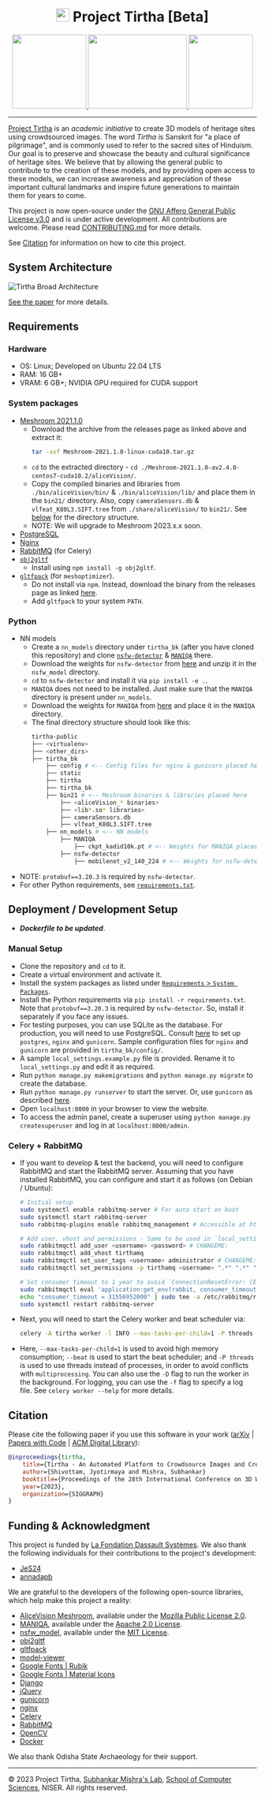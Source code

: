 <h1 align="center">
    <picture>
        <source srcset="./media/images/tirtha-logo-dark.webp" media="(prefers-color-scheme: dark)">
        <img src="./media/images/tirtha-logo-light.webp" width=27 height=27>
        </picture>
    <!-- $\color{#ff4c40}{\textrm{Project Tirtha [Beta]}}$ -->
    Project Tirtha [Beta]
</h1>

<div align="center">
    <a href="https://www.niser.ac.in" target="_blank">
        <picture>
            <source srcset="./media/images/niser-logo-dark.webp" media="(prefers-color-scheme: dark)">
            <img src="./media/images/niser-logo-light.webp" width=150 height=150>
        </picture>
    </a>
    <a href="https://www.lafondation3ds.org/" target="_blank">
        <picture>
            <source srcset="./media/images/lfds-logo-dark.webp" media="(prefers-color-scheme: dark)">
            <img src="./media/images/lfds-logo-light.webp" width=200 height=150>
        </picture>
    </a>
    <a href="https://odisha.gov.in/explore-odisha/state-archaeology" target="_blank">
        <picture>
            <source srcset="./media/images/odisha-logo-dark.webp" media="(prefers-color-scheme: dark)">
            <img src="./media/images/odisha-logo-light.webp" width=130 height=150>
        </picture>
    </a>
</div>

---
[Project Tirtha](https://tirtha.niser.ac.in) is an *academic initiative* to create
3D models of heritage sites using crowdsourced images. The word *Tirtha* is Sanskrit
for "a place of pilgrimage", and is commonly used to refer to the sacred sites of
Hinduism. Our goal is to preserve and showcase the beauty and cultural significance
of heritage sites. We believe that by allowing the general public to contribute to
the creation of these models, and by providing open access to these models, we can
increase awareness and appreciation of these important cultural landmarks and inspire
future generations to maintain them for years to come.

This project is now open-source under the [GNU Affero General Public License v3.0](./LICENSE)
and is under active development. All contributions are welcome. Please read
[CONTRIBUTING.md](./CONTRIBUTING.md) for more details.

See [Citation](#citation) for information on how to cite this project.

## System Architecture

<picture>
    <source srcset="./media/images/architecture-dark.webp" media="(prefers-color-scheme: dark)">
    <img src="./media/images/architecture-light.webp" alt="Tirtha Broad Architecture">
</picture>

[See the paper](#citation) for more details.

## Requirements
### Hardware
* OS: Linux; Developed on Ubuntu 22.04 LTS
* RAM: 16 GB+
* VRAM: 6 GB+; NVIDIA GPU required for CUDA support

### System packages
* [Meshroom 2021.1.0](https://www.fosshub.com/Meshroom-old.html)
    * Download the archive from the releases page as linked above and extract it:
        ```sh
        tar -xvf Meshroom-2021.1.0-linux-cuda10.tar.gz
        ```
    * `cd` to the extracted directory - `cd ./Meshroom-2021.1.0-av2.4.0-centos7-cuda10.2/aliceVision/`.
    * Copy the compiled binaries and libraries from `./bin/aliceVision/bin/` & `./bin/aliceVision/lib/` and place them in the `bin21/` directory. Also, copy `cameraSensors.db` & `vlfeat_K80L3.SIFT.tree` from `./share/aliceVision/` to `bin21/`. See [below](#python) for the directory structure.
    * NOTE: We will upgrade to Meshroom 2023.x.x soon.
* [PostgreSQL](https://www.postgresql.org/download/)
* [Nginx](https://www.digitalocean.com/community/tutorials/how-to-install-nginx-on-ubuntu-22-04)
* [RabbitMQ](https://www.rabbitmq.com/download.html) (for Celery)
* [`obj2gltf`](https://github.com/CesiumGS/obj2gltf)
    * Install using `npm install -g obj2gltf`.
* [`gltfpack`](https://github.com/zeux/meshoptimizer/) (for `meshoptimizer`).
    * Do not install via `npm`. Instead, download the binary from the releases page as linked [here](https://github.com/zeux/meshoptimizer/releases).
    * Add `gltfpack` to your system `PATH`.

### Python
* NN models
    * Create a `nn_models` directory under `tirtha_bk` (after you have cloned this repository) and clone [`nsfw-detector`](https://github.com/GantMan/nsfw_model) & [`MANIQA`](https://github.com/IIGROUP/MANIQA) there.
    * Download the weights for `nsfw-detector` from [here](https://github.com/GantMan/nsfw_model/releases/download/1.2.0/mobilenet_v2_140_224.1.zip) and unzip it in the `nsfw_model` directory.
    * `cd` to `nsfw-detector` and install it via `pip install -e .`.
    * `MANIQA` does not need to be installed. Just make sure that the `MANIQA` directory is present under `nn_models`.
    * Download the weights for `MANIQA` from [here](https://github.com/IIGROUP/MANIQA/releases/download/Kadid10k/ckpt_kadid10k.pt) and place it in the `MANIQA` directory.
    * The final directory structure should look like this:
        ```sh
        tirtha-public
        ├── <virtualenv>
        ├── <other_dirs>
        ├── tirtha_bk
            ├── config # <-- Config files for nginx & gunicorn placed here
            ├── static
            ├── tirtha
            ├── tirtha_bk
            ├── bin21 # <-- Meshroom binaries & libraries placed here
                ├── <aliceVision_* binaries>
                ├── <lib*.so* libraries>
                ├── cameraSensors.db
                ├── vlfeat_K80L3.SIFT.tree
            ├── nn_models # <-- NN models
                ├── MANIQA
                    ├── ckpt_kadid10k.pt # <-- Weights for MANIQA placed here
                ├── nsfw-detector
                    ├── mobilenet_v2_140_224 # <-- Weights for nsfw-detector unzipped here
        ```
* NOTE: `protobuf==3.20.3` is required by `nsfw-detector`.
* For other Python requirements, see [`requirements.txt`](./requirements.txt).

## Deployment / Development Setup
* ***Dockerfile to be updated***.
### Manual Setup
- Clone the repository and `cd` to it.
- Create a virtual environment and activate it.
- Install the system packages as listed under [`Requirements` > `System Packages`](#system-packages).
- Install the Python requirements via `pip install -r requirements.txt`. Note that `protobuf==3.20.3` is required by `nsfw-detector`. So, install it separately if you face any issues.
- For testing purposes, you can use SQLite as the database. For production, you will need to use PostgreSQL. Consult [here](https://www.digitalocean.com/community/tutorials/how-to-set-up-django-with-postgres-nginx-and-gunicorn-on-ubuntu-22-04) to set up `postgres`, `nginx` and `gunicorn`. Sample configuration files for `nginx` and `gunicorn` are provided in `tirtha_bk/config/`.
- A sample `local_settings.example.py` file is provided. Rename it to `local_settings.py` and edit it as required.
- Run `python manage.py makemigrations` and `python manage.py migrate` to create the database.
- Run `python manage.py runserver` to start the server. Or, use `gunicorn` as described [here](https://www.digitalocean.com/community/tutorials/how-to-set-up-django-with-postgres-nginx-and-gunicorn-on-ubuntu-22-04).
- Open `localhost:8000` in your browser to view the website.
- To access the admin panel, create a superuser using `python manage.py createsuperuser` and log in at `localhost:8000/admin`.

### Celery + RabbitMQ
- If you want to develop & test the backend, you will need to configure RabbitMQ and start the RabbitMQ server. Assuming that you have installed RabbitMQ, you can configure and start it as follows (on Debian / Ubuntu):
    ```sh
    # Initial setup
    sudo systemctl enable rabbitmq-server # For auto start on boot
    sudo systemctl start rabbitmq-server
    sudo rabbitmq-plugins enable rabbitmq_management # Accessible at http://localhost:15672/#/.

    # Add user, vhost and permissions - Same to be used in `local_settings.py`
    sudo rabbitmqctl add_user <username> <password> # CHANGEME:
    sudo rabbitmqctl add_vhost tirthamq
    sudo rabbitmqctl set_user_tags <username> administrator # CHANGEME:
    sudo rabbitmqctl set_permissions -p tirthamq <username> ".*" ".*" ".*" # For `tirthamq` vhost

    # Set consumer timeout to 1 year to avoid `ConnectionResetError: [Errno 104] Connection reset by peer` error.
    sudo rabbitmqctl eval 'application:get_env(rabbit, consumer_timeout).' # Check current timeout
    echo "consumer_timeout = 31556952000" | sudo tee -a /etc/rabbitmq/rabbitmq.conf
    sudo systemctl restart rabbitmq-server
    ```
- Next, you will need to start the Celery worker and beat scheduler via:
    ```sh
    celery -A tirtha worker -l INFO --max-tasks-per-child=1 -P threads --beat
    ```
- Here, `--max-tasks-per-child=1` is used to avoid high memory consumption; `--beat` is used to start the beat scheduler; and `-P threads` is used to use threads instead of processes, in order to avoid conflicts with `multiprocessing`. You can also use the `-D` flag to run the worker in the background. For logging, you can use the `-f` flag to specify a log file. See `celery worker --help` for more details.

## Citation
Please cite the following paper if you use this software in your work ([arXiv](https://arxiv.org/abs/2308.01246) | [Papers with Code](https://paperswithcode.com/paper/tirtha-an-automated-platform-to-crowdsource) | [ACM Digital Library](https://dl.acm.org/doi/10.1145/3611314.3615904)):
```bibtex
@inproceedings{tirtha,
    title={Tirtha - An Automated Platform to Crowdsource Images and Create 3D Models of Heritage Sites},
    author={Shivottam, Jyotirmaya and Mishra, Subhankar}
    booktitle={Proceedings of the 28th International Conference on 3D Web Technology (Web3D)},
    year={2023},
    organization={SIGGRAPH}
}
```

## Funding & Acknowledgment
This project is funded by [La Fondation Dassault Systèmes](https://www.lafondation3ds.org/). We also thank the following individuals for their contributions to the project's development:
- [JeS24](https://github.com/JeS24)
- [annadapb](https://github.com/annadapb)

We are grateful to the developers of the following open-source libraries, which help make this project a reality:
- [AliceVision Meshroom](https://github.com/alicevision/Meshroom/), available under the [Mozilla Public License 2.0](https://github.com/alicevision/Meshroom/blob/develop/LICENSE-MPL2.md).
- [MANIQA](https://github.com/IIGROUP/MANIQA), available under the [Apache 2.0 License](https://github.com/IIGROUP/MANIQA/blob/master/LICENSE).
- [nsfw_model](https://github.com/GantMan/nsfw_model), available under the [MIT License](https://github.com/GantMan/nsfw_model/blob/master/LICENSE.md).
- [obj2gltf](https://github.com/CesiumGS/obj2gltf)
- [gltfpack](https://github.com/zeux/meshoptimizer)
- [model-viewer](https://github.com/google/model-viewer)
- [Google Fonts | Rubik](https://github.com/googlefonts/rubik)
- [Google Fonts | Material Icons](https://github.com/google/material-design-icons)
- [Django](https://github.com/django/django)
- [jQuery](https://github.com/jquery/jquery)
- [gunicorn](https://github.com/benoitc/gunicorn)
- [nginx](https://github.com/nginx/nginx)
- [Celery](https://github.com/celery/celery)
- [RabbitMQ](https://github.com/rabbitmq)
- [OpenCV](https://github.com/opencv/opencv)
- [Docker](https://github.com/docker)

We also thank Odisha State Archaeology for their support.

---

&copy; 2023 Project Tirtha,
[Subhankar Mishra's Lab](https://www.niser.ac.in/~smishra/),
[School of Computer Sciences](https://www.niser.ac.in/scps/), NISER.
All rights reserved.

